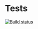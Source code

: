 # Tests
[![Build status](https://ci.appveyor.com/api/projects/status/b0ow07fmf6iqnevo/branch/main?svg=true)](https://ci.appveyor.com/project/Nadbelyh/ra16-homeworks-thunk/branch/main)